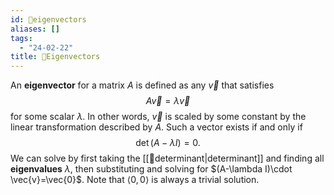 ```yaml
---
id: 📘eigenvectors
aliases: []
tags:
  - "24-02-22"
title: 📘Eigenvectors
---
```


An **eigenvector** for a matrix $A$ is defined as any $\vec{v}$ that satisfies 
$$
A\vec{v}=\lambda \vec{v}
$$
for some scalar $\lambda$. In other words, $\vec{v}$ is scaled by some constant by the linear transformation described by $A$. Such a vector exists if and only if 
$$
\det(A-\lambda I) = 0.
$$
We can solve by first taking the [[📘determinant|determinant]] and finding all **eigenvalues** $\lambda$, then substituting and solving for $(A-\lambda I)\cdot \vec{v}=\vec{0}$. Note that $\langle 0, 0\rangle$ is always a trivial solution.
